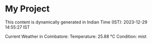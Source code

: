 # My Project

This content is dynamically generated in Indian Time (IST): 2023-12-29 14:55:27 IST


Current Weather in Coimbatore:
Temperature: 25.88 °C
Condition: mist
